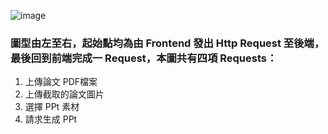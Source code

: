 ![image](https://hackmd.io/_uploads/HyoLMAlG1e.png)
### 圖型由左至右，起始點均為由 Frontend 發出 Http Request 至後端，最後回到前端完成一 Request，本圖共有四項 Requests：
1. 上傳論文 PDF檔案
2. 上傳截取的論文圖片
3. 選擇 PPt 素材
4. 請求生成 PPt